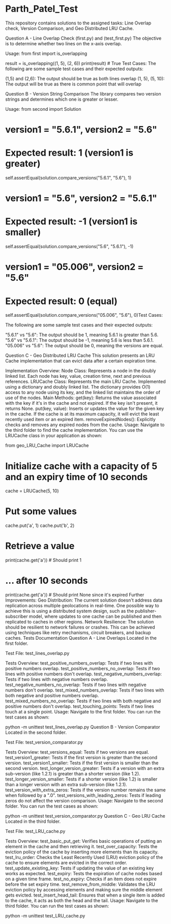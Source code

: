 # Parth_Patel_Test
This repository contains solutions to the assigned tasks: Line Overlap check, Version Comparison, and Geo Distributed LRU Cache.

Question A - Line Overlap Check (first.py) and (test_first.py)
The objective is to determine whether two lines on the x-axis overlap.

Usage:
from first import is_overlapping

result = is_overlapping((1, 5), (2, 6))
print(result)  # True
Test Cases:
The following are some sample test cases and their expected outputs:

(1,5) and (2,6): The output should be true as both lines overlap
(1, 5), (5, 10): The output will be true as there is common point that will overlap

Question B - Version String Comparison
The library compares two version strings and determines which one is greater or lesser.

Usage:
from second import Solution

  # version1 = "5.6.1", version2 = "5.6"
  # Expected result: 1 (version1 is greater)
  self.assertEqual(solution.compare_versions("5.6.1", "5.6"), 1)
  
  # version1 = "5.6", version2 = "5.6.1"
  # Expected result: -1 (version1 is smaller)
  self.assertEqual(solution.compare_versions("5.6", "5.6.1"), -1)
  
  # version1 = "05.006", version2 = "5.6"
  # Expected result: 0 (equal)
  self.assertEqual(solution.compare_versions("05.006", "5.6"), 0)Test Cases:
  
The following are some sample test cases and their expected outputs:

"5.6.1" vs "5.6": The output should be 1, meaning 5.6.1 is greater than 5.6.
"5.6" vs "5.6.1": The output should be -1, meaning 5.6 is less than 5.6.1.
"05.006" vs "5.6": The output should be 0, meaning the versions are equal.

Question C - Geo Distributed LRU Cache
This solution presents an LRU Cache implementation that can evict data after a certain expiration time.

Implementation Overview:
Node Class: Represents a node in the doubly linked list. Each node has key, value, creation time, next and previous references.
LRUCache Class: Represents the main LRU Cache. Implemented using a dictionary and doubly linked list. The dictionary provides O(1) access to any node using its key, and the linked list maintains the order of use of the nodes.
Main Methods:
get(key): Returns the value associated with the key if it's in the cache and not expired. If the key isn't present, it returns None.
put(key, value): Inserts or updates the value for the given key in the cache. If the cache is at its maximum capacity, it will evict the least recently used item or an expired item.
removeExpiredNodes(): Explicitly checks and removes any expired nodes from the cache.
Usage:
Navigate to the third folder to find the cache implementation. You can use the LRUCache class in your application as shown:

from geo_LRU_Cache import LRUCache

# Initialize cache with a capacity of 5 and an expiry time of 10 seconds
cache = LRUCache(5, 10)

# Put some values
cache.put('a', 1)
cache.put('b', 2)

# Retrieve a value
print(cache.get('a'))  # Should print 1

# ... after 10 seconds
print(cache.get('a'))  # Should print None since it's expired
Further Improvements:
Geo Distribution: The current solution doesn't address data replication across multiple geolocations in real-time. One possible way to achieve this is using a distributed system design, such as the publisher-subscriber model, where updates to one cache can be published and then replicated to caches in other regions.
Network Resilience: The solution should be resilient to network failures or crashes. This can be achieved using techniques like retry mechanisms, circuit breakers, and backup caches.
Tests Documentation
Question A - Line Overlaps
Located in the first folder.

Test File: test_lines_overlap.py

Tests Overview:
test_positive_numbers_overlap: Tests if two lines with positive numbers overlap.
test_positive_numbers_no_overlap: Tests if two lines with positive numbers don't overlap.
test_negative_numbers_overlap: Tests if two lines with negative numbers overlap.
test_negative_numbers_no_overlap: Tests if two lines with negative numbers don't overlap.
test_mixed_numbers_overlap: Tests if two lines with both negative and positive numbers overlap.
test_mixed_numbers_no_overlap: Tests if two lines with both negative and positive numbers don't overlap.
test_touching_points: Tests if two lines touch at a single point.
Usage:
Navigate to the first folder. You can run the test cases as shown:

python -m unittest test_lines_overlap.py
Question B - Version Comparator
Located in the second folder.

Test File: test_version_comparator.py

Tests Overview:
test_versions_equal: Tests if two versions are equal.
test_version1_greater: Tests if the first version is greater than the second version.
test_version1_smaller: Tests if the first version is smaller than the second version.
test_longer_version_greater: Tests if a version with an extra sub-version (like 1.2.1) is greater than a shorter version (like 1.2).
test_longer_version_smaller: Tests if a shorter version (like 1.2) is smaller than a longer version with an extra sub-version (like 1.2.1).
test_version_with_extra_zeros: Tests if the version number remains the same when followed by a ".0".
test_versions_with_leading_zeros: Tests if leading zeros do not affect the version comparison.
Usage:
Navigate to the second folder. You can run the test cases as shown:

python -m unittest test_version_comparator.py
Question C - Geo LRU Cache
Located in the third folder.

Test File: test_LRU_cache.py

Tests Overview:
test_basic_put_get: Verifies basic operations of putting an element in the cache and then retrieving it.
test_over_capacity: Tests the eviction policy of the cache by inserting more elements than its capacity.
test_lru_order: Checks the Least Recently Used (LRU) eviction policy of the cache to ensure elements are evicted in the correct order.
test_update_existing_key: Tests if updating the value of an existing key works as expected.
test_expiry: Tests the expiration of cache nodes based on a given time frame.
test_no_expiry: Checks if an item does not expire before the set expiry time.
test_remove_from_middle: Validates the LRU eviction policy by accessing elements and making sure the middle element gets evicted.
test_insert_head_tail: Ensures that when a single item is added to the cache, it acts as both the head and the tail.
Usage:
Navigate to the third folder. You can run the test cases as shown:

python -m unittest test_LRU_cache.py
